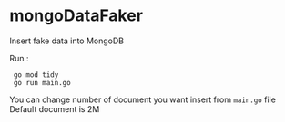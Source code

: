 # mongoDataFaker
Insert fake data into MongoDB



Run :

     go mod tidy
     go run main.go


You can change number of document you want insert from ```main.go``` file
Default document is 2M


